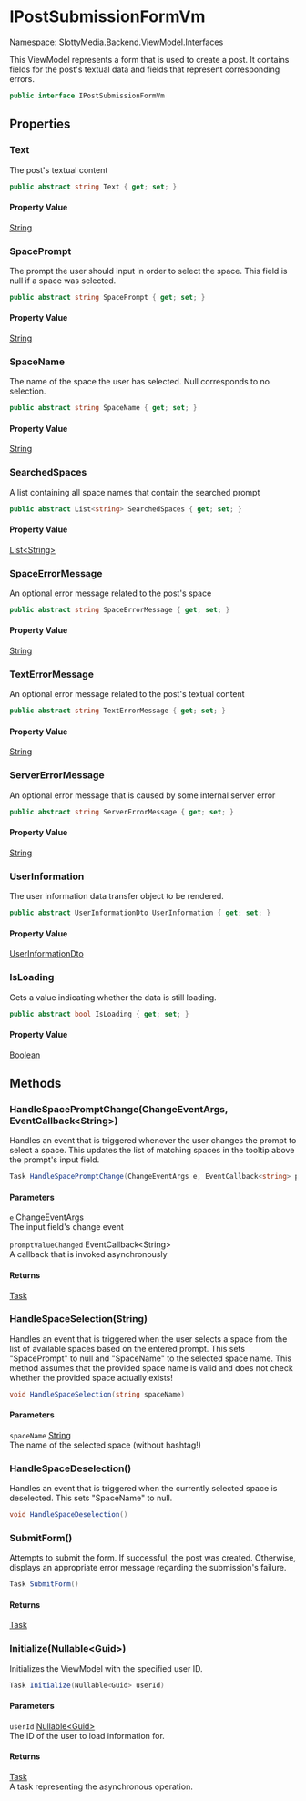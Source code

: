 # IPostSubmissionFormVm

Namespace: SlottyMedia.Backend.ViewModel.Interfaces

This ViewModel represents a form that is used to create a post.
 It contains fields for the post's textual data and fields that
 represent corresponding errors.

```csharp
public interface IPostSubmissionFormVm
```

## Properties

### **Text**

The post's textual content

```csharp
public abstract string Text { get; set; }
```

#### Property Value

[String](https://docs.microsoft.com/en-us/dotnet/api/system.string)<br>

### **SpacePrompt**

The prompt the user should input in order to select the space. This field is null if a space was selected.

```csharp
public abstract string SpacePrompt { get; set; }
```

#### Property Value

[String](https://docs.microsoft.com/en-us/dotnet/api/system.string)<br>

### **SpaceName**

The name of the space the user has selected. Null corresponds to no selection.

```csharp
public abstract string SpaceName { get; set; }
```

#### Property Value

[String](https://docs.microsoft.com/en-us/dotnet/api/system.string)<br>

### **SearchedSpaces**

A list containing all space names that contain the searched prompt

```csharp
public abstract List<string> SearchedSpaces { get; set; }
```

#### Property Value

[List&lt;String&gt;](https://docs.microsoft.com/en-us/dotnet/api/system.collections.generic.list-1)<br>

### **SpaceErrorMessage**

An optional error message related to the post's space

```csharp
public abstract string SpaceErrorMessage { get; set; }
```

#### Property Value

[String](https://docs.microsoft.com/en-us/dotnet/api/system.string)<br>

### **TextErrorMessage**

An optional error message related to the post's textual content

```csharp
public abstract string TextErrorMessage { get; set; }
```

#### Property Value

[String](https://docs.microsoft.com/en-us/dotnet/api/system.string)<br>

### **ServerErrorMessage**

An optional error message that is caused by some internal server error

```csharp
public abstract string ServerErrorMessage { get; set; }
```

#### Property Value

[String](https://docs.microsoft.com/en-us/dotnet/api/system.string)<br>

### **UserInformation**

The user information data transfer object to be rendered.

```csharp
public abstract UserInformationDto UserInformation { get; set; }
```

#### Property Value

[UserInformationDto](./slottymedia.backend.dtos.userinformationdto.md)<br>

### **IsLoading**

Gets a value indicating whether the data is still loading.

```csharp
public abstract bool IsLoading { get; set; }
```

#### Property Value

[Boolean](https://docs.microsoft.com/en-us/dotnet/api/system.boolean)<br>

## Methods

### **HandleSpacePromptChange(ChangeEventArgs, EventCallback&lt;String&gt;)**

Handles an event that is triggered whenever the user changes the prompt to select a space.
 This updates the list of matching spaces in the tooltip above the prompt's input field.

```csharp
Task HandleSpacePromptChange(ChangeEventArgs e, EventCallback<string> promptValueChanged)
```

#### Parameters

`e` ChangeEventArgs<br>
The input field's change event

`promptValueChanged` EventCallback&lt;String&gt;<br>
A callback that is invoked asynchronously

#### Returns

[Task](https://docs.microsoft.com/en-us/dotnet/api/system.threading.tasks.task)<br>

### **HandleSpaceSelection(String)**

Handles an event that is triggered when the user selects a space from the list of available spaces
 based on the entered prompt. This sets "SpacePrompt" to null and "SpaceName" to the selected space name.
 This method assumes that the provided space name is valid and does not check whether the provided space
 actually exists!

```csharp
void HandleSpaceSelection(string spaceName)
```

#### Parameters

`spaceName` [String](https://docs.microsoft.com/en-us/dotnet/api/system.string)<br>
The name of the selected space (without hashtag!)

### **HandleSpaceDeselection()**

Handles an event that is triggered when the currently selected space is deselected.
 This sets "SpaceName" to null.

```csharp
void HandleSpaceDeselection()
```

### **SubmitForm()**

Attempts to submit the form. If successful, the post was created.
 Otherwise, displays an appropriate error message regarding the submission's
 failure.

```csharp
Task SubmitForm()
```

#### Returns

[Task](https://docs.microsoft.com/en-us/dotnet/api/system.threading.tasks.task)<br>

### **Initialize(Nullable&lt;Guid&gt;)**

Initializes the ViewModel with the specified user ID.

```csharp
Task Initialize(Nullable<Guid> userId)
```

#### Parameters

`userId` [Nullable&lt;Guid&gt;](https://docs.microsoft.com/en-us/dotnet/api/system.nullable-1)<br>
The ID of the user to load information for.

#### Returns

[Task](https://docs.microsoft.com/en-us/dotnet/api/system.threading.tasks.task)<br>
A task representing the asynchronous operation.
